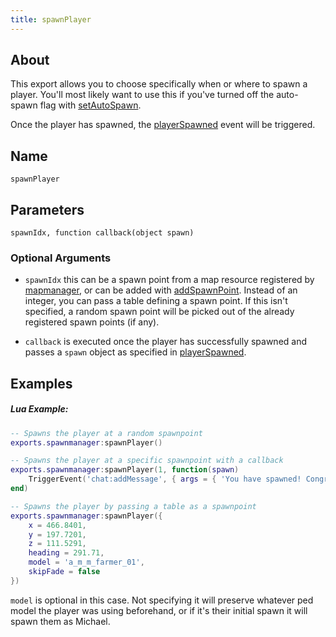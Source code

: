 ```yaml
---
title: spawnPlayer
---
```


## About
This export allows you to choose specifically when or where to spawn a player. You'll most likely want to use this if you've turned off the auto-spawn flag with [setAutoSpawn](../setAutoSpawn).

 Once the player has spawned, the [playerSpawned](../../events/playerSpawned) event will be triggered.


## Name
```
spawnPlayer
```

## Parameters

```
spawnIdx, function callback(object spawn)
```

### Optional Arguments

 - `spawnIdx` this can be a spawn point from a map resource registered by [mapmanager](../../../mapmanager), or can be added with [addSpawnPoint](../addSpawnPoint). Instead of an integer, you can pass a table defining a spawn point. If this isn't specified, a random spawn point will be picked out of the already registered spawn points (if any).

- `callback` is executed once the player has successfully spawned and passes a `spawn` object as specified in [playerSpawned](../../events/playerSpawned).

## Examples

##### Lua Example:
```lua
-- Spawns the player at a random spawnpoint
exports.spawnmanager:spawnPlayer()
```

```lua
-- Spawns the player at a specific spawnpoint with a callback
exports.spawnmanager:spawnPlayer(1, function(spawn)
    TriggerEvent('chat:addMessage', { args = { 'You have spawned! Congrats!' } })
end)
```

```lua
-- Spawns the player by passing a table as a spawnpoint
exports.spawnmanager:spawnPlayer({
    x = 466.8401,
    y = 197.7201,
    z = 111.5291,
    heading = 291.71,
    model = 'a_m_m_farmer_01',
    skipFade = false
})
```
`model` is optional in this case. Not specifying it will preserve whatever ped model the player was using beforehand, or if it's their initial spawn it will spawn them as Michael.
